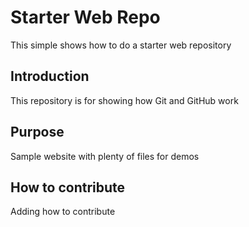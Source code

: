 # Starter Web Repo

This simple shows how to do a starter web repository

## Introduction

This repository is for showing how Git and GitHub work

## Purpose

Sample website with plenty of files for demos

## How to contribute

Adding how to contribute